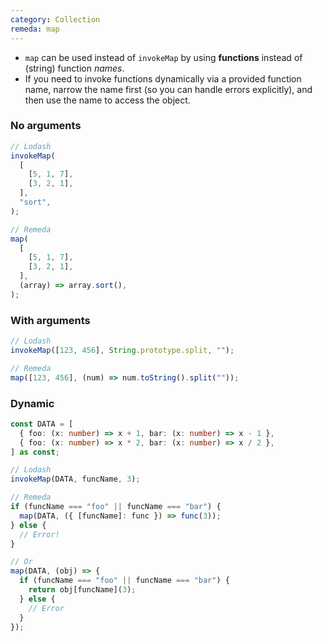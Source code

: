 ```yaml
---
category: Collection
remeda: map
---
```


- `map` can be used instead of `invokeMap` by using **functions** instead of
  (string) function _names_.
- If you need to invoke functions dynamically via a provided function name,
  narrow the name first (so you can handle errors explicitly), and then use the
  name to access the object.

### No arguments

```ts
// Lodash
invokeMap(
  [
    [5, 1, 7],
    [3, 2, 1],
  ],
  "sort",
);

// Remeda
map(
  [
    [5, 1, 7],
    [3, 2, 1],
  ],
  (array) => array.sort(),
);
```

### With arguments

```ts
// Lodash
invokeMap([123, 456], String.prototype.split, "");

// Remeda
map([123, 456], (num) => num.toString().split(""));
```

### Dynamic

```ts
const DATA = [
  { foo: (x: number) => x + 1, bar: (x: number) => x - 1 },
  { foo: (x: number) => x * 2, bar: (x: number) => x / 2 },
] as const;

// Lodash
invokeMap(DATA, funcName, 3);

// Remeda
if (funcName === "foo" || funcName === "bar") {
  map(DATA, ({ [funcName]: func }) => func(3));
} else {
  // Error!
}

// Or
map(DATA, (obj) => {
  if (funcName === "foo" || funcName === "bar") {
    return obj[funcName](3);
  } else {
    // Error
  }
});
```
